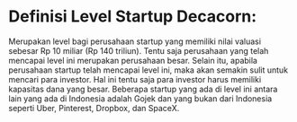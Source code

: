 # Definisi Level Startup Decacorn:

Merupakan level bagi perusahaan startup yang memiliki nilai valuasi sebesar Rp 10 miliar (Rp 140 triliun). Tentu saja perusahaan yang telah mencapai level ini merupakan perusahaan besar. Selain itu, apabila perusahaan startup telah mencapai level ini, maka akan semakin sulit untuk mencari para investor. Hal ini tentu saja para investor harus memiliki kapasitas dana yang besar. Beberapa startup yang ada di level ini antara lain yang ada di Indonesia adalah Gojek dan yang bukan dari Indonesia seperti Uber, Pinterest, Dropbox, dan SpaceX.
